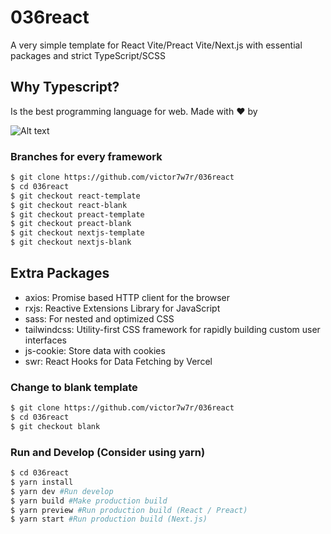 # 036react

A very simple template for React Vite/Preact Vite/Next.js with essential packages and strict TypeScript/SCSS

## Why Typescript?

Is the best programming language for web. Made with ❤️ by

![Alt text](src/assets/brandwhite.png?raw=true "Title")

### Branches for every framework

``` bash
$ git clone https://github.com/victor7w7r/036react
$ cd 036react
$ git checkout react-template
$ git checkout react-blank
$ git checkout preact-template
$ git checkout preact-blank 
$ git checkout nextjs-template
$ git checkout nextjs-blank 
```

## Extra Packages

- axios: Promise based HTTP client for the browser
- rxjs: Reactive Extensions Library for JavaScript
- sass: For nested and optimized CSS
- tailwindcss: Utility-first CSS framework for rapidly building custom user interfaces
- js-cookie: Store data with cookies
- swr: React Hooks for Data Fetching by Vercel

### Change to blank template

``` bash
$ git clone https://github.com/victor7w7r/036react
$ cd 036react
$ git checkout blank
```

### Run and Develop (Consider using yarn)

``` bash
$ cd 036react
$ yarn install
$ yarn dev #Run develop
$ yarn build #Make production build
$ yarn preview #Run production build (React / Preact)
$ yarn start #Run production build (Next.js)
```
